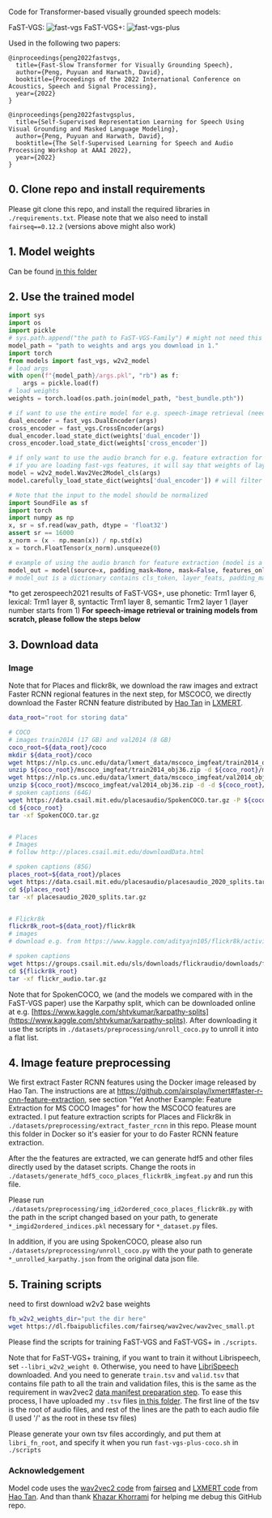 Code for Transformer-based visually grounded speech models:

FaST-VGS:
![fast-vgs](./pics/archi1.png "FaST-VGS")
FaST-VGS+:
![fast-vgs-plus](./pics/archi2.png "FaST-VGS+")

Used in the following two papers:

```
@inproceedings{peng2022fastvgs,
  title={Fast-Slow Transformer for Visually Grounding Speech},
  author={Peng, Puyuan and Harwath, David},
  booktitle={Proceedings of the 2022 International Conference on Acoustics, Speech and Signal Processing},
  year={2022}
}

@inproceedings{peng2022fastvgsplus,
  title={Self-Supervised Representation Learning for Speech Using Visual Grounding and Masked Language Modeling},
  author={Peng, Puyuan and Harwath, David},
  booktitle={The Self-Supervised Learning for Speech and Audio Processing Workshop at AAAI 2022},
  year={2022}
}
```
## 0. Clone repo and install requirements
Please git clone this repo, and install the required libraries in `./requirements.txt`. Please note that we also need to install `fairseq==0.12.2` (versions above might also work)

## 1. Model weights
Can be found [in this folder](https://drive.google.com/drive/folders/1AOSXSaEgP8vnBR3cjLI7k_IYsFk_uZD3?usp=sharing)

## 2. Use the trained model
```python
import sys
import os
import pickle
# sys.path.append("the path to FaST-VGS-Family") # might not need this depends on your working dir
model_path = "path to weights and args you download in 1."
import torch
from models import fast_vgs, w2v2_model
# load args
with open(f"{model_path}/args.pkl", "rb") as f:
    args = pickle.load(f)
# load weights
weights = torch.load(os.path.join(model_path, "best_bundle.pth"))

# if want to use the entire model for e.g. speech-image retrieval (need to first follow section 3 below)
dual_encoder = fast_vgs.DualEncoder(args)
cross_encoder = fast_vgs.CrossEncoder(args)
dual_encoder.load_state_dict(weights['dual_encoder'])
cross_encoder.load_state_dict(weights['cross_encoder'])

# if only want to use the audio branch for e.g. feature extraction for speech downstream tasks
# if you are loading fast-vgs features, it will say that weights of layer 8-11 (0-based) are not seed_dir, that's fine, because fast-vgs only has first 8 layers (i.e. layer 0-7) of w2v2 model, last four layers will be randomly initialized layers
model = w2v2_model.Wav2Vec2Model_cls(args)
model.carefully_load_state_dict(weights['dual_encoder']) # will filter out weights that don't belong to w2v2

# Note that the input to the model should be normalized
import SoundFile as sf
import torch
import numpy as np
x, sr = sf.read(wav_path, dtype = 'float32')
assert sr == 16000
x_norm = (x - np.mean(x)) / np.std(x)
x = torch.FloatTensor(x_norm).unsqueeze(0)

# example of using the audio branch for feature extraction (model is a instance of w2v2_model.Wav2Vec2Model_cls), from layer 7 (0-based)
model_out = model(source=x, padding_mask=None, mask=False, features_only=True, superb=False, tgt_layer=7)
# model_out is a dictionary contains cls_token, layer_feats, padding_mask
```
*to get zerospeech2021 results of FaST-VGS+, use phonetic: Trm1 layer 6, lexical: Trm1 layer 8, syntactic Trm1 layer 8, semantic Trm2 layer 1 (layer number starts from 1)
**For speech-image retrieval or training models from scratch, please follow the steps below**
## 3. Download data

### Image
Note that for Places and flickr8k, we download the raw images and extract Faster RCNN regional features in the next step, for MSCOCO, we directly download the Faster RCNN feature distributed by [Hao Tan](https://www.cs.unc.edu/~airsplay/) in [LXMERT](https://github.com/airsplay/lxmert).

```bash
data_root="root for storing data"

# COCO
# images train2014 (17 GB) and val2014 (8 GB)
coco_root=${data_root}/coco
mkdir ${data_root}/coco
wget https://nlp.cs.unc.edu/data/lxmert_data/mscoco_imgfeat/train2014_obj36.zip -P ${coco_root}/mscoco_imgfeat
unzip ${coco_root}/mscoco_imgfeat/train2014_obj36.zip -d ${coco_root}/mscoco_imgfeat && rm ${coco_root}/mscoco_imgfeat/train2014_obj36.zip
wget https://nlp.cs.unc.edu/data/lxmert_data/mscoco_imgfeat/val2014_obj36.zip -P ${coco_root}/mscoco_imgfeat
unzip ${coco_root}/mscoco_imgfeat/val2014_obj36.zip -d -d ${coco_root}/mscoco_imgfeat && rm ${coco_root}/mscoco_imgfeat/val2014_obj36.zip
# spoken captions (64G)
wget https://data.csail.mit.edu/placesaudio/SpokenCOCO.tar.gz -P ${coco_root}
cd ${coco_root}
tar -xf SpokenCOCO.tar.gz


# Places 
# Images
# follow http://places.csail.mit.edu/downloadData.html

# spoken captions (85G)
places_root=${data_root}/places
wget https://data.csail.mit.edu/placesaudio/placesaudio_2020_splits.tar.gz -P ${places_root}
cd ${places_root}
tar -xf placesaudio_2020_splits.tar.gz


# Flickr8k
flickr8k_root=${data_root}/flickr8k
# images
# download e.g. from https://www.kaggle.com/adityajn105/flickr8k/activity

# spoken captions 
wget https://groups.csail.mit.edu/sls/downloads/flickraudio/downloads/flickr_audio.tar.gz -P ${flickr8k_root} 
cd ${flickr8k_root}
tar -xf flickr_audio.tar.gz
```

Note that for SpokenCOCO, we (and the models we compared with in the FaST-VGS paper) use the Karpathy split, which can be downloaded online at e.g. [https://www.kaggle.com/shtvkumar/karpathy-splits](https://www.kaggle.com/shtvkumar/karpathy-splits). After downloading it use the scripts in `./datasets/preprocessing/unroll_coco.py` to unroll it into a flat list.

## 4. Image feature preprocessing
We first extract Faster RCNN features using the Docker image released by Hao Tan. The instructions are at https://github.com/airsplay/lxmert#faster-r-cnn-feature-extraction, see section "Yet Another Example: Feature Extraction for MS COCO Images" for how the MSCOCO features are extracted. I put feature extraction scripts for Places and Flickr8k in `./datasets/preprocessing/extract_faster_rcnn` in this repo. Please mount this folder in Docker so it's easier for your to do Faster RCNN feature extraction.

After the the features are extracted,  we can generate hdf5 and other files directly used by the dataset scripts. Change the roots in `./datasets/generate_hdf5_coco_places_flickr8k_imgfeat.py` and run this file.

Please run `./datasets/preprocessing/img_id2ordered_coco_places_flickr8k.py` with the path in the script changed based on your path, to generate `*_imgid2ordered_indices.pkl` necessary for `*_dataset.py` files.

In addition, if you are using SpokenCOCO, please also run `./datasets/preprocessing/unroll_coco.py` with the your path to generate `*_unrolled_karpathy.json` from the original data json file.

## 5. Training scripts
need to first download w2v2 base weights
```bash
fb_w2v2_weights_dir="put the dir here"
wget https://dl.fbaipublicfiles.com/fairseq/wav2vec/wav2vec_small.pt
```
Please find the scripts for training FaST-VGS and FaST-VGS+ in `./scripts`.

Note that for FaST-VGS+ training, if you want to train it without Librispeech, set `--libri_w2v2_weight 0`. Otherwise, you need to have [LibriSpeech](https://www.openslr.org/12) downloaded. And you need to generate `train.tsv` and `valid.tsv` that contains file path to all the train and validation files, this is the same as the requirement in wav2vec2 [data manifest preparation step](https://github.com/facebookresearch/fairseq/blob/main/examples/wav2vec/README.md#prepare-training-data-manifest). To ease this process, I have uploaded my `.tsv` files [in this folder](https://drive.google.com/drive/folders/1AOSXSaEgP8vnBR3cjLI7k_IYsFk_uZD3?usp=sharing). The first line of the tsv is the root of audio files, and rest of the lines are the path to each audio file (I used '/' as the root in these tsv files)

Please generate your own tsv files accordingly, and put them at `libri_fn_root`, and specify it when you run `fast-vgs-plus-coco.sh` in `./scripts`


### Acknowledgement
Model code uses the [wav2vec2 code](https://github.com/pytorch/fairseq/blob/main/examples/wav2vec/README.md) from [fairseq](https://github.com/pytorch/fairseq) and [LXMERT code](https://github.com/airsplay/lxmert) from [Hao Tan](https://www.cs.unc.edu/~airsplay/). And than thank [Khazar Khorrami](https://fi.linkedin.com/in/khazar-khorrami-baa48bb3) for helping me debug this GitHub repo.